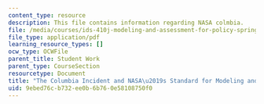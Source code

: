 ```yaml
---
content_type: resource
description: This file contains information regarding NASA colmbia.
file: /media/courses/ids-410j-modeling-and-assessment-for-policy-spring-2013/9ebed76cb732ee0b6b760e58108750f0_MITESD_864S13_NASA_Colbia.pdf
file_type: application/pdf
learning_resource_types: []
ocw_type: OCWFile
parent_title: Student Work
parent_type: CourseSection
resourcetype: Document
title: "The Columbia Incident and NASA\u2019s Standard for Modeling and Simulation"
uid: 9ebed76c-b732-ee0b-6b76-0e58108750f0
---
```

